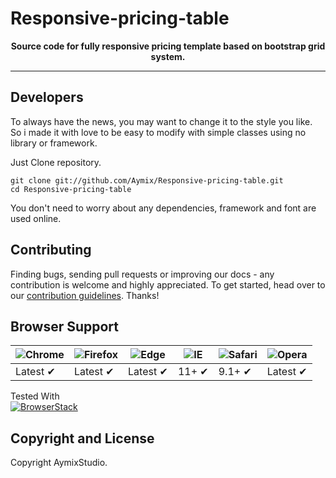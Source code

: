 # Responsive-pricing-table

<p align="center">
  <b>Source code for fully responsive pricing template based on bootstrap grid system.</b>
</p>

---


## Developers

To always have the news, you may want to change it to the style you like. So i made it with love to be easy to modify with simple classes using no library or framework.

Just Clone repository.

```
git clone git://github.com/Aymix/Responsive-pricing-table.git
cd Responsive-pricing-table
```

You don't need to worry about any dependencies, framework and font are used online.


## Contributing

Finding bugs, sending pull requests or improving our docs - any contribution is welcome and highly appreciated. To get started, head over to our [contribution guidelines](CONTRIBUTING.md). Thanks!


## Browser Support

![Chrome](https://raw.github.com/alrra/browser-logos/master/src/chrome/chrome_48x48.png) | ![Firefox](https://raw.github.com/alrra/browser-logos/master/src/firefox/firefox_48x48.png) | ![Edge](https://raw.github.com/alrra/browser-logos/master/src/edge/edge_48x48.png) | ![IE](https://raw.github.com/alrra/browser-logos/master/src/archive/internet-explorer_9-11/internet-explorer_9-11_48x48.png) | ![Safari](https://raw.github.com/alrra/browser-logos/master/src/safari/safari_48x48.png) | ![Opera](https://raw.github.com/alrra/browser-logos/master/src/opera/opera_48x48.png)
--- | --- | --- | --- | --- | --- |
Latest ✔ | Latest ✔ | Latest ✔ | 11+ ✔ | 9.1+ ✔ | Latest ✔ |

Tested With<br>[![BrowserStack](https://user-images.githubusercontent.com/355427/27389060-9f716c82-569d-11e7-923c-bd5fe7f1c55a.png)](https://www.browserstack.com)

## Copyright and License

Copyright AymixStudio.
